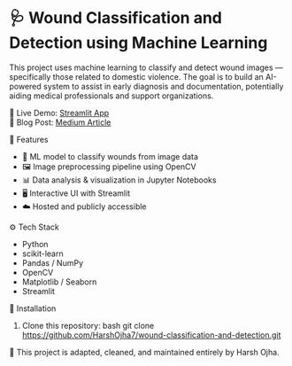 # 🩺 Wound Classification and Detection using Machine Learning

This project uses machine learning to classify and detect wound images — specifically those related to domestic violence. The goal is to build an AI-powered system to assist in early diagnosis and documentation, potentially aiding medical professionals and support organizations.

🔗 Live Demo: [Streamlit App](https://wound-classification-h6ypwussjonwuwcjsgcrrh.streamlit.app/)  
📖 Blog Post: [Medium Article](https://medium.com/@jaimai2006/wound-classification-3d89dee6d402)

 📌 Features

- 🧠 ML model to classify wounds from image data
- 🖼️ Image preprocessing pipeline using OpenCV
- 📊 Data analysis & visualization in Jupyter Notebooks
- 🖥️ Interactive UI with Streamlit
- ☁️ Hosted and publicly accessible

 ⚙️ Tech Stack

- Python
- scikit-learn
- Pandas / NumPy
- OpenCV
- Matplotlib / Seaborn
- Streamlit

🧪 Installation

1. Clone this repository:
   bash
   git clone https://github.com/HarshOjha7/wound-classification-and-detection.git

🚀 This project is adapted, cleaned, and maintained entirely by Harsh Ojha.

